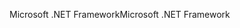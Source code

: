 <span data-ttu-id="1a25d-101">Microsoft .NET Framework</span><span class="sxs-lookup"><span data-stu-id="1a25d-101">Microsoft .NET Framework</span></span>